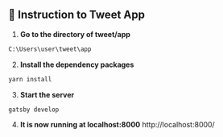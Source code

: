 
## 🚀 Instruction to Tweet App

1.  **Go to the directory of tweet/app**
```bash
C:\Users\user\tweet\app
```

2. **Install the dependency packages**
```bash
yarn install
```

3. **Start the server**
```bash
gatsby develop
```

4. **It is now running at localhost:8000**
http://localhost:8000/


